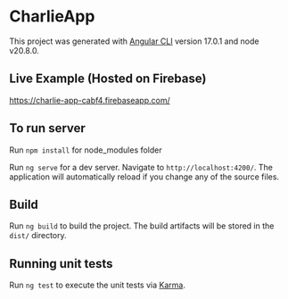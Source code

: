 # CharlieApp

This project was generated with [Angular CLI](https://github.com/angular/angular-cli) version 17.0.1 and node v20.8.0.

## Live Example (Hosted on Firebase)

https://charlie-app-cabf4.firebaseapp.com/

## To run server

Run `npm install` for node_modules folder

Run `ng serve` for a dev server. Navigate to `http://localhost:4200/`. The application will automatically reload if you change any of the source files.

## Build

Run `ng build` to build the project. The build artifacts will be stored in the `dist/` directory.

## Running unit tests

Run `ng test` to execute the unit tests via [Karma](https://karma-runner.github.io).
